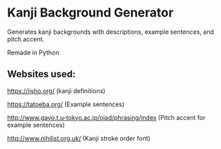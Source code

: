 # Kanji Background Generator
Generates kanji backgrounds with descriptions, example sentences, and pitch accent.

Remade in Python

## Websites used:
https://jisho.org/ (kanji definitions)

https://tatoeba.org/ (Example sentences)

http://www.gavo.t.u-tokyo.ac.jp/ojad/phrasing/index (Pitch accent for example sentences)

http://www.nihilist.org.uk/ (Kanji stroke order font)
